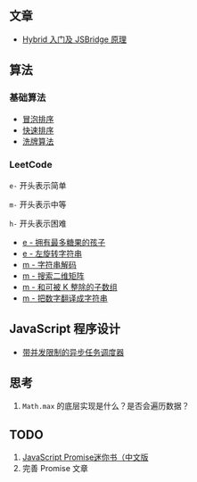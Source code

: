 ## 文章

-   [Hybrid 入门及 JSBridge 原理](./articles/full-web/Hybrid入门及JSBridge原理.md)

## 算法

### 基础算法

-   [冒泡排序](./practice/leetcode/bubble-sort.js)
-   [快速排序](./practice/leetcode/quick-sort.js)
-   [洗牌算法](./practice/leetcode/shuffle.js)

### LeetCode

`e-` 开头表示简单

`m-` 开头表示中等

`h-` 开头表示困难

-   [e - 拥有最多糖果的孩子](./practice/leetcode/e-kids-with-candies.js)
-   [e - 左旋转字符串](./practice/leetcode/e-reverse-left-words.js)
-   [m - 字符串解码](./practice/leetcode/m-decode-string.js)
-   [m - 搜索二维矩阵](./practice/leetcode/m-search-matrix.js)
-   [m - 和可被 K 整除的子数组](./practice/leetcode/m-subarray-div-by-k.js)
-   [m - 把数字翻译成字符串](./practice/leetcode/m-translate-num.js)

## JavaScript 程序设计

-   [带并发限制的异步任务调度器](./practice/other/scheduler.js)

## 思考

1. `Math.max` 的底层实现是什么？是否会遍历数据？


## TODO
1. [JavaScript Promise迷你书（中文版](https://wohugb.gitbooks.io/promise/content/usage/resolve.html)
2. 完善 Promise 文章